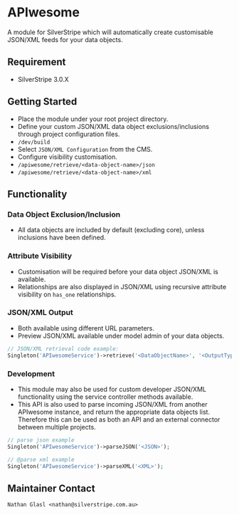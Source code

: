 # APIwesome

A module for SilverStripe which will automatically create customisable JSON/XML feeds for your data objects.

## Requirement

* SilverStripe 3.0.X

## Getting Started

* Place the module under your root project directory.
* Define your custom JSON/XML data object exclusions/inclusions through project configuration files.
* <WEBSITE>`/dev/build`
* Select `JSON/XML Configuration` from the CMS.
* Configure visibility customisation.
* <WEBSITE>`/apiwesome/retrieve/<data-object-name>/json`
* <WEBSITE>`/apiwesome/retrieve/<data-object-name>/xml`

## Functionality

### Data Object Exclusion/Inclusion

* All data objects are included by default (excluding core), unless inclusions have been defined.

### Attribute Visibility

* Customisation will be required before your data object JSON/XML is available.
* Relationships are also displayed in JSON/XML using recursive attribute visibility on `has_one` relationships.

### JSON/XML Output

* Both available using different URL parameters.
* Preview JSON/XML available under model admin of your data objects.

```php
// JSON/XML retrieval code example:
Singleton('APIwesomeService')->retrieve('<DataObjectName>', '<OutputType>');
```

### Development

* This module may also be used for custom developer JSON/XML functionality using the service controller methods available.
* This API is also used to parse incoming JSON/XML from another APIwesome instance, and return the appropriate data objects list. Therefore this can be used as both an API and an external connector between multiple projects.

```php
// parse json example
Singleton('APIwesomeService')->parseJSON('<JSON>');
```

```php
// @parse xml example
Singleton('APIwesomeService')->parseXML('<XML>');
```

## Maintainer Contact

	Nathan Glasl <nathan@silverstripe.com.au>
